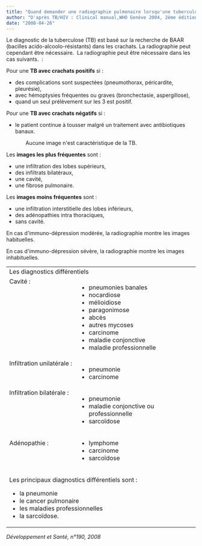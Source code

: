 ```yaml
---
title: "Quand demander une radiographie pulmonaire lorsqu'une tuberculose est suspectée ou prouvée"
author: "D'après TB/HIV : Clinical manual,WHO Genève 2004, 2ème édition/juillet 2008"
date: "2008-04-26"
---
```


Le diagnostic de la tuberculose (TB) est basé sur la recherche de BAAR (bacilles acido-alcoolo-résistants) dans les crachats. La radiographie peut cependant être nécessaire. 
La radiographie peut être nécessaire dans les cas suivants.  :

Pour une **TB avec crachats positifs** si :

*   des complications sont suspectées (pneumo­thorax, péricardite, pleurésie),
*   avec hémoptysies fréquentes ou graves (bronchectasie, aspergillose),
*   quand un seul prélèvement sur les 3 est positif.

Pour une **TB avec crachats négatifs** si :

*   le patient continue à tousser malgré un traite­ment avec antibiotiques banaux.

             Aucune image n'est caractéristique de la TB.

Les **images les plus fréquentes** sont :

*   une infiltration des lobes supérieurs,
*   des infiltrats bilatéraux,
*   une cavité,
*   une fibrose pulmonaire.

Les **images moins fréquentes** sont :

*   une infiltration interstitielle des lobes infé­rieurs,
*   des adénopathies intra thoraciques,
*   sans cavité.

En cas d'immuno-dépression modérée, la radiographie montre les images habituelles.

En cas d'immuno-dépression sévère, la radio­graphie montre les images inhabituelles.

<table>

<tbody>

<tr>

<td class="rtecenter" colspan="2" style="width: 567px" valign="top">Les diagnostics différentiels</td>

</tr>

<tr>

<td style="width: 188px" valign="top">Cavité :</td>

<td style="width: 350px" valign="top"><ul><li>pneumonies banales</li><li>nocardiose</li><li>mélioidiose</li><li>paragonimose</li><li>abcès</li><li>autres mycoses</li><li>carcinome</li><li>maladie conjonctive</li><li>maladie professionnelle</li></ul></td>

</tr>

<tr>

<td style="width: 188px" valign="top">Infiltration unilatérale :</td>

<td style="width: 350px" valign="top"><ul><li>pneumonie</li><li>carcinome</li></ul></td>

</tr>

<tr>

<td style="width: 188px" valign="top">Infiltration bilatérale :</td>

<td style="width: 350px" valign="top"><ul><li>pneumonie</li><li>maladie conjonctive ou professionnelle</li><li>sarcoïdose</li></ul></td>

</tr>

<tr>

<td style="width: 188px" valign="top">

Adénopathie :

</td>

<td style="width: 350px" valign="top"><ul><li class="rtejustify">lymphome</li><li class="rtejustify">carcinome</li><li class="rtejustify">sarcoïdose</li></ul></td>

</tr>

<tr>

<td colspan="2" style="width: 567px" valign="top">

Les principaux diagnostics différentiels sont :

<ul><li class="rtejustify">la pneumonie</li><li class="rtejustify">le cancer pulmonaire</li><li class="rtejustify">les maladies professionnelles</li><li class="rtejustify">la sarcoïdose.</li></ul></td>

</tr>

</tbody>

</table>

_Développement et Santé, n°190, 2008_
